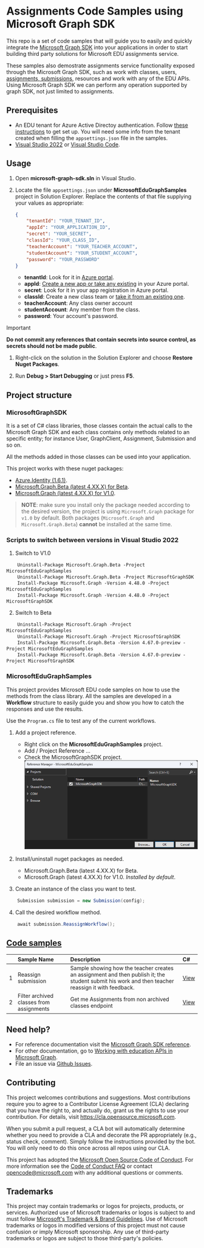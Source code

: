 # Assignments Code Samples using Microsoft Graph SDK

This repo is a set of code samples that will guide you to easily and quickly integrate the [Microsoft Graph SDK](https://learn.microsoft.com/graph/sdks/sdks-overview) into your applications in order to start building third party solutions for Microsoft EDU assignments service.

These samples also demostrate assignments service functionality exposed through the Microsoft Graph SDK, such as work with classes, users, [assignments, submissions](https://learn.microsoft.com/graph/assignments-submissions-states-transition), resources and work with any of the EDU APIs. Using Microsoft Graph SDK we can perform any operation supported by graph SDK, not just limited to assignments.

## Prerequisites

* An EDU tenant for Azure Active Directoy authentication. Follow [these instructions](https://learn.microsoft.com/graph/msgraph-onboarding-overview) to get set up. You will need some info from the tenant created when filling the `appsettings.json` file in the samples.
* [Visual Studio 2022](https://visualstudio.microsoft.com/downloads) or [Visual Studio Code](https://code.visualstudio.com/download).

## Usage

1. Open __microsoft-graph-sdk.sln__ in Visual Studio.

1. Locate the file `appsettings.json` under __MicrosoftEduGraphSamples__ project in Solution Explorer. Replace the contents of that file supplying your values as appropriate:

    ```json
    {
        "tenantId": "YOUR_TENANT_ID",
        "appId": "YOUR_APPLICATION_ID",
        "secret": "YOUR_SECRET",
        "classId": "YOUR_CLASS_ID",
        "teacherAccount": "YOUR_TEACHER_ACCOUNT",
        "studentAccount": "YOUR_STUDENT_ACCOUNT",
        "password": "YOUR_PASSWORD"
    }
    ```

    * __tenantId__: Look for it in [Azure portal](https://learn.microsoft.com/azure/active-directory/fundamentals/active-directory-how-to-find-tenant).
    * __appId__: [Create a new app or take any existing](https://learn.microsoft.com/azure/active-directory/develop/quickstart-register-app) in your Azure portal.
    * __secret__: Look for it in your app registration in Azure portal.
    * __classId__: Create a new class team or [take it from an existing one](https://support.microsoft.com/topic/get-started-in-your-class-team-6b5fd708-35b9-4caf-b66e-d8f2468e4fd5).
    * __teacherAccount__: Any class owner account
    * __studentAccount__: Any member from the class.
    * __password__: Your account's password.

> [!IMPORTANT]
> __Do not commit any references that contain secrets into source control, as secrets should not be made public__.

1. Right-click on the solution in the Solution Explorer and choose __Restore Nuget Packages__.

1. Run __Debug > Start Debugging__ or just press __F5__.

## Project structure

### MicrosoftGraphSDK

It is a set of C# class libraries, those classes contain the actual calls to the Microsoft Graph SDK and each class contains only methods related to an specific entity; for instance User, GraphClient, Assignment, Submission and so on.

All the methods added in those classes can be used into your application.

This project works with these nuget packages:

* [Azure.Identity (1.6.1)](https://www.nuget.org/packages/Azure.Identity).
* [Microsoft.Graph.Beta (latest 4.XX.X) for Beta](https://www.nuget.org/packages/Microsoft.Graph.Beta/4.67.0-preview).
* [Microsoft.Graph (latest 4.XX.X) for V1.0](https://www.nuget.org/packages/Microsoft.Graph/4.48.0).

> __NOTE__: make sure you install only the package needed according to the desired version, the project is using `Microsoft.Graph` package for `v1.0` by default. Both packages (`Microsoft.Graph` and `Microsoft.Graph.Beta`) __cannot__ be installed at the same time.

### Scripts to switch between versions in Visual Studio 2022

1. Switch to V1.0

```
    Uninstall-Package Microsoft.Graph.Beta -Project MicrosoftEduGraphSamples
    Uninstall-Package Microsoft.Graph.Beta -Project MicrosoftGraphSDK
    Install-Package Microsoft.Graph -Version 4.48.0 -Project MicrosoftEduGraphSamples
    Install-Package Microsoft.Graph -Version 4.48.0 -Project MicrosoftGraphSDK
```

2. Switch to Beta

```
    Uninstall-Package Microsoft.Graph -Project MicrosoftEduGraphSamples
    Uninstall-Package Microsoft.Graph -Project MicrosoftGraphSDK
    Install-Package Microsoft.Graph.Beta -Version 4.67.0-preview -Project MicrosoftEduGraphSamples
    Install-Package Microsoft.Graph.Beta -Version 4.67.0-preview -Project MicrosoftGraphSDK
 ```   

### MicrosoftEduGraphSamples

This project provides Microsoft EDU code samples on how to use the methods from the class library. All the samples are developed in a __Workflow__ structure to easily guide you and show you how to catch the responses and use the results.

Use the `Program.cs` file to test any of the current workflows.

1. Add a project reference.

    * Right click on the __MicrosoftEduGraphSamples__ project.
    * Add / Project Reference ...
    * Check the MicrosoftGraphSDK project.
    ![Project references](/images/project-references.png)

2. Install/uninstall nuget packages as needed.

    * Microsoft.Graph.Beta (latest 4.XX.X) for Beta.
    * Microsoft.Graph (latest 4.XX.X) for V1.0. *Installed by default*.

3. Create an instance of the class you want to test.

```csharp
    Submission submission = new Submission(config);
```

4. Call the desired workflow method.

```csharp
    await submission.ReassignWorkflow();
```

## [Code samples](/samples/csharp/MicrosoftEduGraphSamples/workflows)
|    | Sample Name        | Description                                                                      | C#    |
|:--:|:-------------------|:----------------------------------------------------------------------------------------------|:--------|
|1| Reassign submission   | Sample showing how the teacher creates an assignment and then publish it; the student submit his work and then teacher reassign it with feedback.                      |[View](https://github.com/microsoft/edu-assignments-graph-sdk/blob/b895615c3a5cfcbf7f1030a148dbbe4d68446913/samples/csharp/MicrosoftEduGraphSamples/workflows/Submission.cs#L24)|
|2| Filter archived classes from assignments   | Get me Assignments from non archived classes endpoint                      |[View](https://github.com/microsoft/edu-assignments-graph-sdk/blob/4b92f784855c63c30ec6dc9fb400eb1bb791019e/samples/csharp/MicrosoftEduGraphSamples/Workflows/AssignmentWorkflow.cs#L62)|

## Need help?

* For reference documentation visit the [Microsoft Graph SDK reference](https://learn.microsoft.com/graph/sdks/sdks-overview).
* For other documentation, go to [Working with education APIs in Microsoft Graph](https://learn.microsoft.com/graph/api/resources/education-overview).
* File an issue via [Github Issues](https://github.com/microsoft/edu-assignments-graph-sdk/issues/new).

## Contributing

This project welcomes contributions and suggestions.  Most contributions require you to agree to a
Contributor License Agreement (CLA) declaring that you have the right to, and actually do, grant us
the rights to use your contribution. For details, visit https://cla.opensource.microsoft.com.

When you submit a pull request, a CLA bot will automatically determine whether you need to provide
a CLA and decorate the PR appropriately (e.g., status check, comment). Simply follow the instructions
provided by the bot. You will only need to do this once across all repos using our CLA.

This project has adopted the [Microsoft Open Source Code of Conduct](https://opensource.microsoft.com/codeofconduct/).
For more information see the [Code of Conduct FAQ](https://opensource.microsoft.com/codeofconduct/faq/) or
contact [opencode@microsoft.com](mailto:opencode@microsoft.com) with any additional questions or comments.

## Trademarks

This project may contain trademarks or logos for projects, products, or services. Authorized use of Microsoft 
trademarks or logos is subject to and must follow 
[Microsoft's Trademark & Brand Guidelines](https://www.microsoft.com/en-us/legal/intellectualproperty/trademarks/usage/general).
Use of Microsoft trademarks or logos in modified versions of this project must not cause confusion or imply Microsoft sponsorship.
Any use of third-party trademarks or logos are subject to those third-party's policies.
